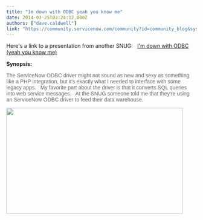 ```yaml
---
title: "Im down with ODBC yeah you know me"
date: 2014-03-25T03:24:12.000Z
authors: ["dave.caldwell"]
link: "https://community.servicenow.com/community?id=community_blog&sys_id=a70e6e2ddbd0dbc01dcaf3231f961922"
---
```

<p>Here's a link to a presentation from another SNUG:   <a title="I'm down with ODBC (yeah you know me)" __default_attr="2919" __jive_macro_name="blogpost" class="jive_macro jive_macro_blogpost" data-orig-content="I'm down with ODBC (yeah you know me)" href="/community?id=community_blog&sys_id=c64e26addbd0dbc01dcaf3231f9619d8">I'm down with ODBC (yeah you know me)</a></p><p></p><p><strong>Synopsis:</strong></p><p style="font-family: arial, sans-serif; color: #666666;">The ServiceNow ODBC driver might not sound as new and sexy as something like a PHP integration, but it's exactly what I needed to interface with some legacy apps.   My favorite part about the driver is that it converts SQL queries into web service messages.   At the SNUG someone told me that they're using an ServiceNow ODBC driver to feed their data warehouse.</p><p></p><p style="font-family: arial, sans-serif; color: #666666;"><a _jive_internal="true" href="/servlet/JiveServlet/showImage/38-2919-8734/pastedImage_0.png" style="font-style: inherit; font-family: inherit; color: #000000;"><img  class="image-0 jiveImage" height="280" src="3cb13f79db5c1fc068c1fb651f96194c.iix" style="border: 0px; font-style: inherit; font-family: inherit;" width="467"/></a></p>